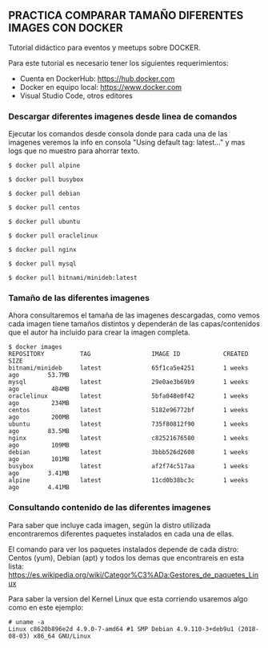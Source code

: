 **PRACTICA COMPARAR TAMAÑO DIFERENTES IMAGES CON DOCKER**
------------------------------------------------------------------

Tutorial didáctico para eventos y meetups sobre DOCKER.

Para este tutorial es necesario tener los siguientes requerimientos:

- Cuenta en DockerHub: https://hub.docker.com
- Docker en equipo local: https://www.docker.com
- Visual Studio Code, otros editores

### Descargar diferentes imagenes desde linea de comandos

Ejecutar los comandos desde consola donde para cada una de las imagenes veremos la info en consola "Using default tag: latest..." y mas logs que no muestro para ahorrar texto.

```
$ docker pull alpine
  
$ docker pull busybox

$ docker pull debian

$ docker pull centos

$ docker pull ubuntu

$ docker pull oraclelinux

$ docker pull nginx

$ docker pull mysql 

$ docker pull bitnami/minideb:latest
```

### Tamaño de las diferentes imagenes 

Ahora consultaremos el tamaña de las imagenes descargadas, como vemos cada imagen tiene tamaños distintos y dependerán de las capas/contenidos que el autor ha incluido para crear la imagen completa.

```
$ docker images
REPOSITORY          TAG                 IMAGE ID            CREATED             SIZE
bitnami/minideb     latest              65f1ca5e4251        1 weeks ago        53.7MB
mysql               latest              29e0ae3b69b9        1 weeks ago         484MB
oraclelinux         latest              5bfa048e0f42        1 weeks ago         234MB
centos              latest              5182e96772bf        1 weeks ago         200MB
ubuntu              latest              735f80812f90        1 weeks ago        83.5MB
nginx               latest              c82521676580        1 weeks ago         109MB
debian              latest              3bbb526d2608        1 weeks ago         101MB
busybox             latest              af2f74c517aa        1 weeks ago        3.41MB
alpine              latest              11cd0b38bc3c        1 weeks ago        4.41MB
```

### Consultando contenido de las diferentes imagenes 

Para saber que incluye cada imagen, según la distro utilizada encontraremos diferentes paquetes instalados en cada una de ellas. 

El comando para ver los paquetes instalados depende de cada distro: Centos (yum), Debian (apt) y todos los demas que encontrareis en esta lista: https://es.wikipedia.org/wiki/Categor%C3%ADa:Gestores_de_paquetes_Linux

Para saber la version del Kernel Linux que esta corriendo usaremos algo como en este ejemplo:

```
# uname -a
Linux c8620b896e2d 4.9.0-7-amd64 #1 SMP Debian 4.9.110-3+deb9u1 (2018-08-03) x86_64 GNU/Linux
```




